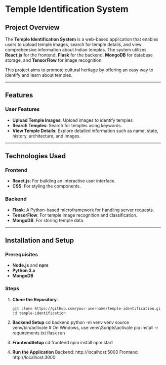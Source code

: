 # Temple Identification System

## Project Overview  
The **Temple Identification System** is a web-based application that enables users to upload temple images, search for temple details, and view comprehensive information about Indian temples. The system utilizes **React.js** for the frontend, **Flask** for the backend, **MongoDB** for database storage, and **TensorFlow** for image recognition.  

This project aims to promote cultural heritage by offering an easy way to identify and learn about temples.

---

## Features  
### User Features  
- **Upload Temple Images**: Upload images to identify temples.  
- **Search Temples**: Search for temples using keywords.  
- **View Temple Details**: Explore detailed information such as name, state, history, architecture, and images.

---

## Technologies Used  
### Frontend  
- **React.js**: For building an interactive user interface.  
- **CSS**: For styling the components.

### Backend  
- **Flask**: A Python-based microframework for handling server requests.  
- **TensorFlow**: For temple image recognition and classification.  
- **MongoDB**: For storing temple data.

---

## Installation and Setup  
### Prerequisites  
- **Node.js** and **npm**  
- **Python 3.x**  
- **MongoDB**  

### Steps  
1. **Clone the Repository**:  
   ```bash
   git clone https://github.com/your-username/temple-identification.git
   cd temple-identification

2. **Backend Setup**
    cd backend
    python -m venv venv
    source venv/bin/activate  # On Windows, use venv\Scripts\activate
    pip install -r requirements.txt
    flask run

3. **FrontendSetup**
    cd frontend
    npm install
    npm start

4. **Run the Application**
    Backend: http://localhost:5000
    Frontend: http://localhost:3000


